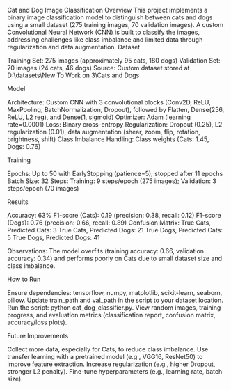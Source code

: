 Cat and Dog Image Classification
Overview
This project implements a binary image classification model to distinguish between cats and dogs using a small dataset (275 training images, 70 validation images). A custom Convolutional Neural Network (CNN) is built to classify the images, addressing challenges like class imbalance and limited data through regularization and data augmentation.
Dataset

Training Set: 275 images (approximately 95 cats, 180 dogs)
Validation Set: 70 images (24 cats, 46 dogs)
Source: Custom dataset stored at D:\datasets\New To Work on 3\Cats and Dogs

Model

Architecture: Custom CNN with 3 convolutional blocks (Conv2D, ReLU, MaxPooling, BatchNormalization, Dropout), followed by Flatten, Dense(256, ReLU, L2 reg), and Dense(1, sigmoid)
Optimizer: Adam (learning rate=0.0001)
Loss: Binary cross-entropy
Regularization: Dropout (0.25), L2 regularization (0.01), data augmentation (shear, zoom, flip, rotation, brightness, shift)
Class Imbalance Handling: Class weights (Cats: 1.45, Dogs: 0.76)

Training

Epochs: Up to 50 with EarlyStopping (patience=5); stopped after 11 epochs
Batch Size: 32
Steps: Training: 9 steps/epoch (275 images); Validation: 3 steps/epoch (70 images)

Results

Accuracy: 63%
F1-score (Cats): 0.19 (precision: 0.38, recall: 0.12)
F1-score (Dogs): 0.76 (precision: 0.66, recall: 0.89)
Confusion Matrix:
True Cats, Predicted Cats: 3
True Cats, Predicted Dogs: 21
True Dogs, Predicted Cats: 5
True Dogs, Predicted Dogs: 41


Observations: The model overfits (training accuracy: 0.66, validation accuracy: 0.34) and performs poorly on Cats due to small dataset size and class imbalance.

How to Run

Ensure dependencies: tensorflow, numpy, matplotlib, scikit-learn, seaborn, pillow.
Update train_path and val_path in the script to your dataset location.
Run the script: python cat_dog_classifier.py.
View random images, training progress, and evaluation metrics (classification report, confusion matrix, accuracy/loss plots).

Future Improvements

Collect more data, especially for Cats, to reduce class imbalance.
Use transfer learning with a pretrained model (e.g., VGG16, ResNet50) to improve feature extraction.
Increase regularization (e.g., higher Dropout, stronger L2 penalty).
Fine-tune hyperparameters (e.g., learning rate, batch size).


